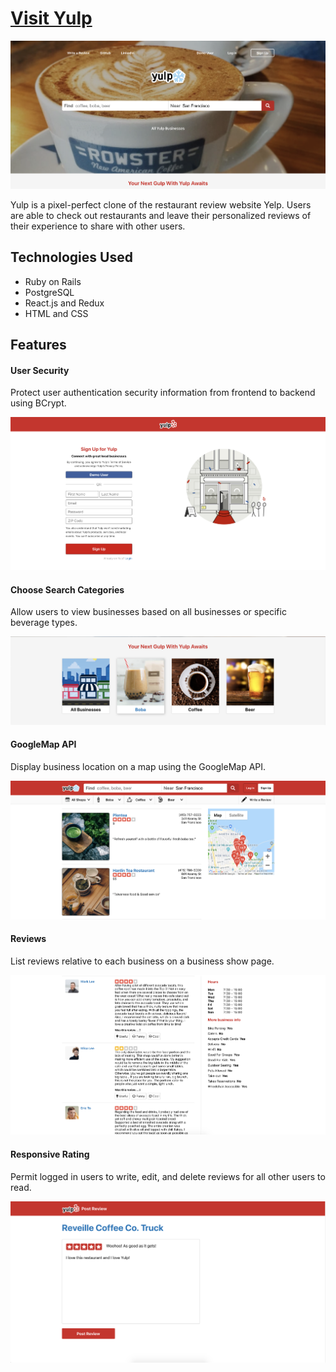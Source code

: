 # [Visit Yulp](https://yulp.herokuapp.com/)

![](app/assets/images/pictures/yulp_home.png)

Yulp is a pixel-perfect clone of the restaurant review website Yelp. Users are able to check out restaurants and leave their personalized reviews of their experience to share with other users.

## Technologies Used

* Ruby on Rails
* PostgreSQL
* React.js and Redux
* HTML and CSS

## Features

#### **User Security**
Protect user authentication security information from frontend to backend using BCrypt.

![](app/assets/images/pictures/sign_up.png)

#### **Choose Search Categories**
Allow users to view businesses based on all businesses or specific beverage types.

![](app/assets/images/pictures/categories.png)

#### **GoogleMap API**
Display business location on a map using the GoogleMap API.

![](app/assets/images/pictures/map.png)

#### **Reviews**
List reviews relative to each business on a business show page.

![](app/assets/images/pictures/reviews.png)

#### **Responsive Rating**
Permit logged in users to write, edit, and delete reviews for all other users to read.

![](app/assets/images/pictures/create_review.png)